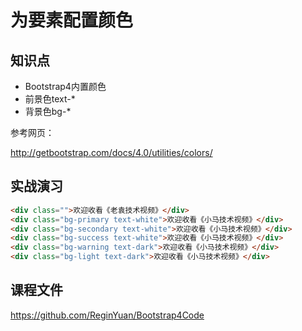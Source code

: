 为要素配置颜色
=============

## 知识点

* Bootstrap4内置颜色
* 前景色text-*
* 背景色bg-*

参考网页：

http://getbootstrap.com/docs/4.0/utilities/colors/

## 实战演习

~~~html
<div class="">欢迎收看《老袁技术视频》</div>
<div class="bg-primary text-white">欢迎收看《小马技术视频》</div>
<div class="bg-secondary text-white">欢迎收看《小马技术视频》</div>
<div class="bg-success text-white">欢迎收看《小马技术视频》</div>
<div class="bg-warning text-dark">欢迎收看《小马技术视频》</div>
<div class="bg-light text-dark">欢迎收看《小马技术视频》</div>
~~~

## 课程文件

https://github.com/ReginYuan/Bootstrap4Code

